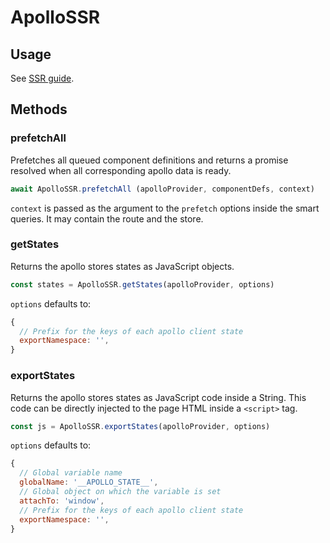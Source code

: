 # ApolloSSR

## Usage

See [SSR guide](../guide/ssr.md).

## Methods

### prefetchAll

Prefetches all queued component definitions and returns a promise resolved when all corresponding apollo data is ready.

```js
await ApolloSSR.prefetchAll (apolloProvider, componentDefs, context)
```

`context` is passed as the argument to the `prefetch` options inside the smart queries. It may contain the route and the store.

### getStates

Returns the apollo stores states as JavaScript objects.

```js
const states = ApolloSSR.getStates(apolloProvider, options)
```

`options` defaults to:

```js
{
  // Prefix for the keys of each apollo client state
  exportNamespace: '',
}
```

### exportStates

Returns the apollo stores states as JavaScript code inside a String. This code can be directly injected to the page HTML inside a `<script>` tag.

```js
const js = ApolloSSR.exportStates(apolloProvider, options)
```

`options` defaults to:

```js
{
  // Global variable name
  globalName: '__APOLLO_STATE__',
  // Global object on which the variable is set
  attachTo: 'window',
  // Prefix for the keys of each apollo client state
  exportNamespace: '',
}
```
